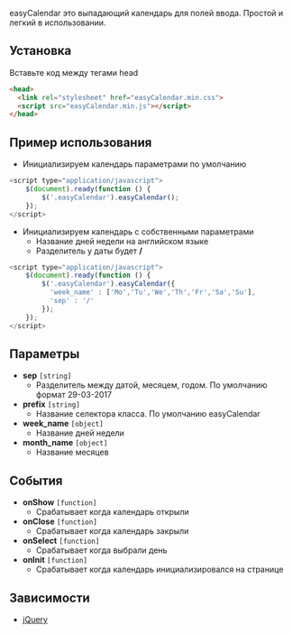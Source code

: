 easyCalendar это выпадающий календарь для полей ввода. Простой и легкий в использовании.

## Установка
Вставьте код между тегами head
```html
<head>
  <link rel="stylesheet" href="easyCalendar.min.css">
  <script src="easyCalendar.min.js"></script>
</head>
```

## Пример использования
- Инициализируем календарь параметрами по умолчанию
```javascript
<script type="application/javascript">
    $(document).ready(function () {
        $('.easyCalendar').easyCalendar();
    });
</script>
```
- Инициализируем календарь с собственными параметрами
  - Название дней недели на английском языке
  - Разделитель у даты будет **/**
```javascript
<script type="application/javascript">
    $(document).ready(function () {
        $('.easyCalendar').easyCalendar({
          'week_name' : ['Mo','Tu','We','Th','Fr','Sa','Su'],
          'sep' : '/'
        });
    });
</script>
```

## Параметры
- **sep** `[string]`
  - Разделитель между датой, месяцем, годом. По умолчанию формат 29-03-2017
- **prefix** `[string]`
  - Название селектора класса. По умолчанию easyCalendar
- **week_name** `[object]`
  - Название дней недели
- **month_name** `[object]`
  - Название месяцев
  
## События  
- **onShow** `[function]`
  - Срабатывает когда календарь открыли
- **onClose** `[function]`
  - Срабатывает когда календарь закрыли
- **onSelect** `[function]`
  - Срабатывает когда выбрали день
- **onInit** `[function]`
  - Срабатывает когда календарь инициализировался на странице
  
## Зависимости
- [jQuery](https://jquery.com/)
